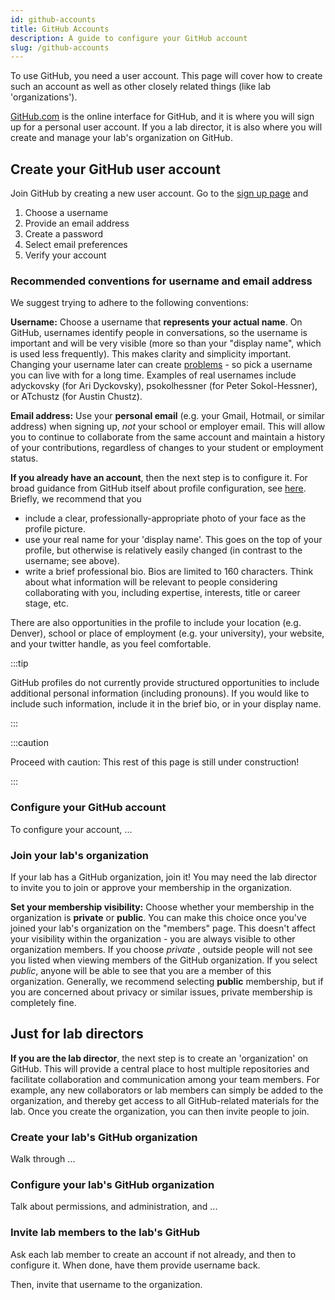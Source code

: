 ```yaml
---
id: github-accounts
title: GitHub Accounts
description: A guide to configure your GitHub account
slug: /github-accounts
---
```


To use GitHub, you need a user account. This page will cover how to create such an account as well as other closely related things (like lab 'organizations').

[GitHub.com](https://github.com/) is the online interface for GitHub, and it is where
you will sign up for a personal user account. If you a lab director, it is also where you
will create and manage your lab's organization on GitHub.

## Create your GitHub user account

Join GitHub by creating a new user account. Go to the [sign up page](https://github.com/join) and

1. Choose a username
2. Provide an email address
3. Create a password
4. Select email preferences
5. Verify your account

### Recommended conventions for username and email address

We suggest trying to adhere to the following conventions:

**Username:** Choose a username that **represents your actual name**. On GitHub, usernames identify people in conversations, so the username is important and will be very visible (more so than your "display name", which is used less frequently). This makes clarity and simplicity important. Changing your username later can create [problems](https://docs.github.com/en/github/setting-up-and-managing-your-github-user-account/changing-your-github-username) - so pick a username you can live with for a long time. Examples of real usernames include adyckovsky (for Ari Dyckovsky), psokolhessner (for Peter Sokol-Hessner), or ATchustz (for Austin Chustz).

**Email address:** Use your **personal email** (e.g. your Gmail, Hotmail, or similar address) when signing up, *not* your school or employer email. This will allow you to continue to collaborate from the same account and maintain a history of your contributions, regardless of changes to your student or employment status.

**If you already have an account**, then the next step is to configure it. For broad guidance from GitHub itself about profile configuration, see [here](https://github.community/t/optimizing-your-github-profile/10211). Briefly, we recommend that you
- include a clear, professionally-appropriate photo of your face as the profile picture.
- use your real name for your 'display name'. This goes on the top of your profile, but otherwise is relatively easily changed (in contrast to the username; see above).
- write a brief professional bio. Bios are limited to 160 characters. Think about what information will be relevant to people considering collaborating with you, including expertise, interests, title or career stage, etc.

There are also opportunities in the profile to include your location (e.g. Denver), school or place of employment (e.g. your university), your website, and your twitter handle, as you feel comfortable.

:::tip

GitHub profiles do not currently provide structured opportunities to include additional personal information (including pronouns). If you would like to include such information, include it in the brief bio, or in your display name.

:::

:::caution

Proceed with caution: This rest of this page is still under construction!

:::

### Configure your GitHub account

To configure your account, ...

### Join your lab's organization

If your lab has a GitHub organization, join it! You may need the lab director to invite you to join or approve your membership in the organization.

**Set your membership visibility:** Choose whether your membership in the organization is **private** or **public**. You can make this choice once you've joined your lab's organization on the "members" page. This doesn't affect your visibility within the organization - you are always visible to other organization members. If you choose *private* , outside people will not see you listed when viewing members of the GitHub organization. If you select *public*, anyone will be able to see that you are a member of this organization. Generally, we recommend selecting **public** membership, but if you are concerned about privacy or similar issues, private membership is completely fine.

## Just for lab directors

**If you are the lab director**, the next step is to create an 'organization' on GitHub. This will provide a central place to host multiple repositories and facilitate collaboration and communication among your team members. For example, any new collaborators or lab members can simply be added to the organization, and thereby get access to all GitHub-related materials for the lab. Once you create the organization, you can then invite people to join.

### Create your lab's GitHub organization

Walk through ...

### Configure your lab's GitHub organization

Talk about permissions, and administration, and ...

### Invite lab members to the lab's GitHub

Ask each lab member to create an account if not already, and then to configure it. When done, have them provide username back.

Then, invite that username to the organization.
